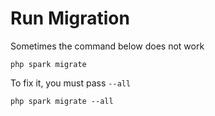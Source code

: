 # Run Migration

Sometimes the command below does not work

    php spark migrate
    
To fix it, you must pass ``--all``

    php spark migrate --all